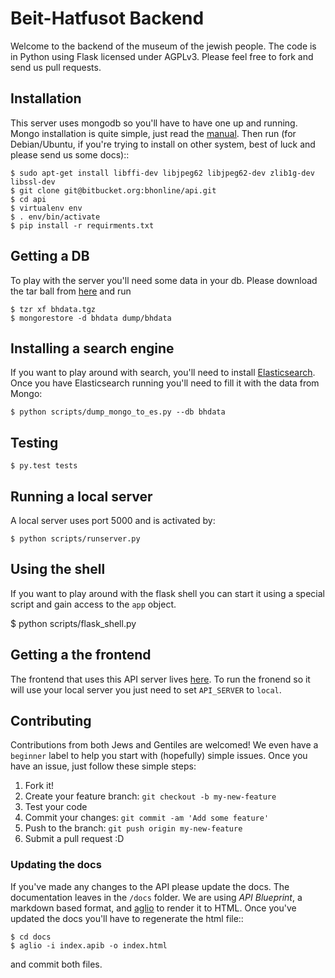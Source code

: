 # Beit-Hatfusot Backend

Welcome to the backend of the museum of the jewish people.  The code is in
Python using Flask licensed under AGPLv3.  Please feel free to
fork and send us pull requests.


## Installation

This server uses mongodb so you'll have to have one up and running.
Mongo installation is quite simple, just read the
[manual](https://docs.mongodb.com/manual/installation/).
Then run (for Debian/Ubuntu, if you're trying to install on other system, best
of luck and please send us some docs)::

	$ sudo apt-get install libffi-dev libjpeg62 libjpeg62-dev zlib1g-dev libssl-dev
    $ git clone git@bitbucket.org:bhonline/api.git
    $ cd api
    $ virtualenv env
    $ . env/bin/activate
    $ pip install -r requirments.txt

## Getting a DB

To play with the server you'll need some data in your db. Please download the
tar ball from [here]() and run

    $ tzr xf bhdata.tgz
    $ mongorestore -d bhdata dump/bhdata

## Installing a search engine

If you want to play around with search, you'll need to install
[Elasticsearch](https://www.elastic.co/downloads/elasticsearch). Once you have
Elasticsearch running you'll need to fill it with the data from Mongo:

    $ python scripts/dump_mongo_to_es.py --db bhdata

## Testing

    $ py.test tests

## Running a local server

A local server uses port 5000 and is activated by:

    $ python scripts/runserver.py

## Using the shell

If you want to play around with the flask shell you can start it using a special
script and gain access to the `app` object.

 $ python scripts/flask_shell.py

## Getting a the frontend

The frontend that uses this API server lives
[here](https://github.com/Beit-Hatfutsot/dbs-front). To run the fronend so it
will use your local server you just need to set `API_SERVER` to `local`.

## Contributing

Contributions from both Jews and Gentiles are welcomed! We even have a
`beginner` label to help you start with (hopefully) simple issues.
Once you have an issue, just follow these simple steps:

1. Fork it!
2. Create your feature branch: `git checkout -b my-new-feature`
3. Test your code
4. Commit your changes: `git commit -am 'Add some feature'`
5. Push to the branch: `git push origin my-new-feature`
6. Submit a pull request :D

### Updating the docs

If you've made any changes to the API please update the docs.
The documentation leaves in the `/docs` folder. We are using *API Blueprint*,
a markdown based format,  and [aglio](https://github.com/danielgtaylor/aglio)
to render it to HTML. Once you've updated the docs you'll have to regenerate
the html file::

    $ cd docs
    $ aglio -i index.apib -o index.html

and commit both files.
